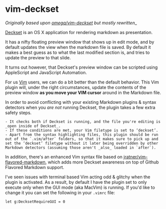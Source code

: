 # vim-deckset

_Originally based upon [omega/vim-deckset](https://github.com/omega/vim-deckset) but mostly rewritten__ 

[Deckset](http://decksetapp.com) is an OS X application for rendering markdown 
as presentation.

It has a nifty floating preview window that shows up in edit mode, and by default
updates the view when the markdown file is saved. By default it makes a best guess 
as to what the last modified section is, and tries to update the preview to that 
slide.

It turns out however, that Deckset's preview window can be scripted using AppleScript and JavaScript Automation. 

For us [Vim](http://www.vim.org) users, we can do a bit better than
the default behavior. This Vim plugin will, under the right
circumstances, update the contents of the preview window 
__as you move your VIM cursor__ around in the Markdown file.

In order to avoid conflicting with your existing Markdown plugins & syntax
detectors when you _are not_ running Deckset, the plugin takes a few extra 
safety steps.

    - It checks both if Deckset is running, and the file you're editing is _open inside of Deckset_.
    - If these conditions are met, your Vim filetype is set to ‘deckset’. 
    - Apart from the syntax highlighting files, this plugin should be run out of the `.vim/after` folders, so that it makes sure to pick up and set the ‘deckset’ filetype without it later being overridden by other Markdown detectors (assuming those aren't _also_ loaded in `after`).
    
In addition, there's an enhanced Vim syntax file based on [jratner/vim-flavored-markdown](https://github.com/jtratner/vim-flavored-markdown), which adds more Deckset awareness on top of Github Flavored Markdown support.
    
I've seen issues with terminal based Vim acting odd & glitchy when the plugin is activated. As a result, by default I have the plugin set to only execute only when the GUI mode (aka MacVim) is running. If you'd like to change it you can set the following in your `.vimrc` file:

```vimrc
let g:DecksetRequireGUI = 0
```
    

